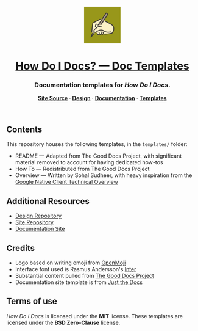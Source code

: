 <p align="center">
  <a href="https://howdoidocs.tech">
    <img src="https://github.com/how-do-i-docs/design/raw/main/assets/howdoidocs-logo-bg.svg" height="96">
    <h1 align="center">How Do I Docs? — Doc Templates</h1>
  </a>
</p>

<h3 align="center">
  Documentation templates for <i>How Do I Docs</i>.
</h3>

<p align="center">
    <a href="https://github.com/how-do-i-docs/site"><strong>Site Source</strong></a>  ·
    <a href="https://github.com/how-do-i-docs/design"><strong>Design</strong></a>  ·
    <a href="https://docs.howdoidocs.tech"><strong>Documentation</strong></a> ·
    <a href="https://github.com/how-do-i-docs/doc-templates"><strong>Templates</strong></a>
</p>
<br/>

## Contents

This repository houses the following templates, in the `templates/` folder:

- README — Adapted from The Good Docs Project, with significant material removed to account for having dedicated how-tos
- How To — Redistributed from The Good Docs Project
- Overview — Written by Sohal Sudheer, with heavy inspiration from the [Google Native Client Technical Overview](https://developer.chrome.com/docs/native-client/overview/)


## Additional Resources
 
- [Design Repository](https://github.com/how-do-i-docs/design)
- [Site Repository](https://github.com/how-do-i-docs/site)
- [Documentation Site](https://docs.howdoidocs.tech)

## Credits

- Logo based on writing emoji from [OpenMoji](https://openmoji.org)
- Interface font used is Rasmus Andersson's [Inter](https://rsms.me/inter/)
- Substantial content pulled from [The Good Docs Project](https://thegooddocsproject.dev)
- Documentation site template is from [Just the Docs](https://github.com/just-the-docs/just-the-docs)

## Terms of use

*How Do I Docs* is licensed under the **MIT** license. These templates are licensed under the **BSD Zero-Clause** license.
